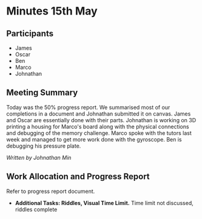 # Minutes 15th May
## Participants
- James
- Oscar
- Ben
- Marco
- Johnathan

## Meeting Summary
Today was the 50% progress report. We summarised most of our completions in a
document and Johnathan submitted it on canvas. James and Oscar are essentially
done with their parts. Johnathan is working on 3D printing a housing for
Marco's board along with the physical connections and debugging of the memory
challenge. Marco spoke with the tutors last week and managed to get more work
done with the gyroscope. Ben is debugging his pressure plate.

*Written by Johnathan Min*

## Work Allocation and Progress Report
Refer to progress report document.
- **Additional Tasks: Riddles, Visual Time Limit.** Time limit not discussed,
riddles complete

